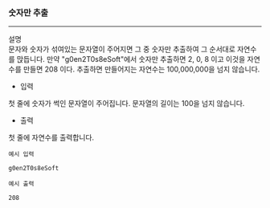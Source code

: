 ### 숫자만 추출

---
설명 <br>
문자와 숫자가 섞여있는 문자열이 주어지면 그 중 숫자만 추출하여 그 순서대로 자연수를 맍듭니다.
만약 "g0en2T0s8eSoft"에서 숫자만 추출하면 2, 0, 8 이고 이것을 자연수를 만들면 208 이다.
추출하면 만들어지는 자연수는 100,000,000을 넘지 않습니다.

- 입력

첫 줄에 숫자가 썩인 문자열이 주어집니다. 문자열의 길이는 100을 넘지 않습니다.

- 출력

첫 줄에 자연수를 출력합니다.

```
예시 입력

g0en2T0s8eSoft
```

```
예시 출력

208
```